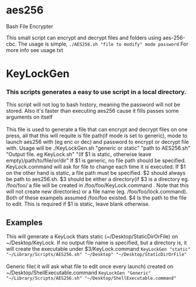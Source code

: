 # aes256
Bash File Encrypter

This small script can encrypt and decrypt files and folders using aes-256-cbc. The usage is simple, `./AES256.sh "file to modify" mode password` For more info see usage.txt

# KeyLockGen
### This scripts generates a easy to use script in a local directory. 
This script will not log to bash history, meaning the password will not be stored. Also it's faster than executing aes256 cause it fills passes some arguments on itself<br><br>
This file is used to generate a file that can encrypt and decrypt files on one press, all that this will requite is file path(if mode is set to generic), mode to launch aes256 with (eg enc or dec) and password to encrypt or decrypt file with.
Usage will be ./KeyLockGen.sh "generic or static" "path to AES256.sh" "Output file. eg KeyLock.sh" "(If $1 is static, otherwise leave empty)/path/to/file/or/dir" 
If $1 is generic, no file path should be specified. KeyLock.command will ask for file to change each time it is executed.
If $1 on the other hand is static, a file path must be specified.
$2 should always be path to aes256.sh.
$3 should be either a directory(if $3 is a directory eg. /foo/foo/ a file will be created in /foo/foo/KeyLock.command . Note that this will not create new directories) or a file name (eg. /foo/foo/lock.command). Both of these exampels assumed /foo/foo existed.
$4 Is the path to the file to edit. This is required if $1 is static, leave blank otherwise.


## Examples
This will generate a KeyLock thats static (~/Desktop/StaticDirOrFile) on ~/Desktop/KeyLock. If no output file name is specified, but a directory is, it will create the executable under $3/KeyLock.command
`KeyLockGen "static" "~/Library/Scripts/AES256.sh" "~/Desktop" "~/Desktop/StaticDirOrFile"`
<br><br>
Generic file( it will ask what file to edit once every launch) created on ~/Desktop/ShellExecutable.command
`KeyLockGen "Generic" "~/Library/Scripts/AES256.sh" "~/Desktop/ShellExecutable.command"`
